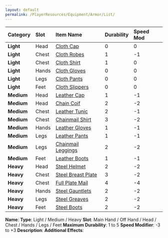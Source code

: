 ```yaml
---
layout: default
permalink: /PlayerResources/Equipment/Armor/List/
---
```


| Category   | Slot  | Item Name                                                                 | Durability | Speed Mod |
| :--------- | :---- | :------------------------------------------------------------------------ | :--------- | :-------- |
| **Light**  | Head  | [Cloth Cap]({{site.baseurl}}/PlayerResources/Equipment/Armor/ClothCap/)                   | 0          | 0         |
| **Light**  | Chest | [Cloth Robes]({{site.baseurl}}/PlayerResources/Equipment/Armor/ClothRobes/)               | 1          | -1        |
| **Light**  | Chest | [Cloth Shirt]({{site.baseurl}}/PlayerResources/Equipment/Armor/ClothShirt/)               | 1          | 0         |
| **Light**  | Hands | [Cloth Gloves]({{site.baseurl}}/PlayerResources/Equipment/Armor/ClothGloves/)             | 0          | 0         |
| **Light**  | Legs  | [Cloth Pants]({{site.baseurl}}/PlayerResources/Equipment/Armor/ClothPants/)               | 0          | 0         |
| **Light**  | Feet  | [Cloth Slippers]({{site.baseurl}}/PlayerResources/Equipment/Armor/ClothSlippers/)         | 0          | 0         |
| **Medium** | Head  | [Leather Cap]({{site.baseurl}}/PlayerResources/Equipment/Armor/LeatherCap/)               | 1          | -1        |
| **Medium** | Head  | [Chain Coif]({{site.baseurl}}/PlayerResources/Equipment/Armor/ChainCoif/)                 | 2          | -2        |
| **Medium** | Chest | [Leather Tunic]({{site.baseurl}}/PlayerResources/Equipment/Armor/LeatherTunic/)           | 2          | -1        |
| **Medium** | Chest | [Chainmail Shirt]({{site.baseurl}}/PlayerResources/Equipment/Armor/ChainmailShirt/)       | 3          | -2        |
| **Medium** | Hands | [Leather Gloves]({{site.baseurl}}/PlayerResources/Equipment/Armor/LeatherGloves/)         | 1          | -1        |
| **Medium** | Legs  | [Leather Pants]({{site.baseurl}}/PlayerResources/Equipment/Armor/LeatherPants/)           | 1          | -1        |
| **Medium** | Legs  | [Chainmail Leggings]({{site.baseurl}}/PlayerResources/Equipment/Armor/ChainmailLeggings/) | 2          | -2        |
| **Medium** | Feet  | [Leather Boots]({{site.baseurl}}/PlayerResources/Equipment/Armor/LeatherBoots/)           | 1          | -1        |
| **Heavy**  | Head  | [Steel Helmet]({{site.baseurl}}/PlayerResources/Equipment/Armor/SteelHelmet/)             | 2          | -2        |
| **Heavy**  | Chest | [Steel Breast Plate]({{site.baseurl}}/PlayerResources/Equipment/Armor/SteelBreastPlate/)  | 3          | -2        |
| **Heavy**  | Chest | [Full Plate Mail]({{site.baseurl}}/PlayerResources/Equipment/Armor/FullPlateMail/)        | 4          | -4        |
| **Heavy**  | Hands | [Steel Gauntlets]({{site.baseurl}}/PlayerResources/Equipment/Armor/SteelGauntlets/)       | 2          | -2        |
| **Heavy**  | Legs  | [Steel Greaves]({{site.baseurl}}/PlayerResources/Equipment/Armor/SteelGreaves/)           | 2          | -2        |
| **Heavy**  | Feet  | [Steel Boots]({{site.baseurl}}/PlayerResources/Equipment/Armor/SteelBoots/)               | 2          | -2        |

**Name**: 
**Type**: Light / Medium / Heavy
**Slot**: Main Hand / Off Hand / Head / Chest / Hands / Legs / Feet
**Maximum Durability**: 1 to 5
**Speed Modifier**: -3 to +3
**Description**:
**Additional Effects**: 